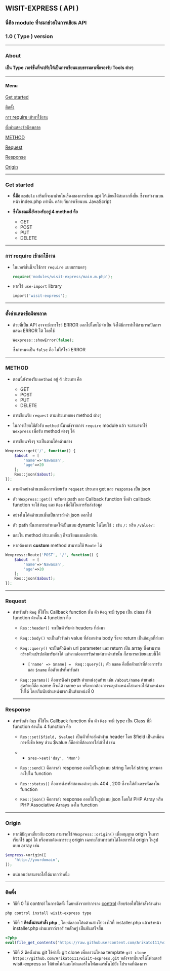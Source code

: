 ## WISIT-EXPRESS ( API )
### นี่คือ module ที่จะมาช่วยในการเขียน API
### 1.0 ( Type ) version
---
### About
#### เป็น Type เวอร์ชั่นที่จะปรับให้เป็นการเขียนแบบธรรมดาเพื่อรองรับ Tools ต่างๆ 

---
#### Menu

[Get started](#get-started)

[ติดตั้ง](#ติดตั้ง)

[การ require เข้ามาใช้งาน](#การ-require-เข้ามาใช้งาน)

[ตั้งค่าแสดงข้อผิดพลาด](#ตั้งค่าแสดงข้อผิดพลาด)

[METHOD](#method)

[Request](#request)

[Response](#response)

[Origin](#origin)

---
### Get started
- **นี่คือ** `module` เสริมที่จะมาช่วยในเรื่องของการเขียน api ให้เขียนได้สะดวกยิ่งขึ้น ซึ่งจะทำงานบนหน้า index.php เท่านั้น คล้ายกับการเขียนบน JavaScript 

- **ซึ่งในขณะนี้ยังรองรับอยู่ 4 method คือ**
	- GET
	- POST
	- PUT
	- DELETE

---
### การ require เข้ามาใช้งาน
- ในเวอร์ชั่นนี้จะใช้การ `require` แบบธรรมดาๆ
	```php
	require('modules/wisit-express/main.m.php');
	```
- หากใช้ `use-import` library
	```php
	import('wisit-express');
	```
---
### ตั้งค่าแสดงข้อผิดพลาด
- ด้วยที่เป็น API อาจจะมีการโชว์ ERROR ออกไปโดยไม่จำเป็น จึงได้มีการทำให้สามารถปิดการแสดง ERROR ได้ โดยใช้ 
	```php
	Wexpress::showError(false);
	```
	 ซึ่งกำหนดเป็น `false` คือ ไม่ให้โชว์ ERROR
	 
 ---
 ### METHOD
 - ตอนนี้ยังรองรับ `method` อยู่ 4 ประเภท คือ 
	 - GET
	 - POST
	 - PUT
	 - DELETE

- การเขียนรับ `request` ตามประเภทของ method ต่างๆ

- ในการเรียกใช้ตัวรับ `method` นั้นหลังจากการ `require` module แล้ว จะสามารถใช้ `Wexpress` เพื่อรับ method ต่างๆ ได้

  
- การเขียนจริงๆ จะเป็นตามโค้ดด้านล่าง
```php
Wexpress::get('/', function() {
    $about  = [
		'name'=>'Nawasan',
		'age'=>20
	];
    Res::json($about);
});
```

- ตามตัวอย่างด้านบนคือการเขียนรับ `request` ประเภท get และ `response` เป็น json
- ตัว `Wexpress::get()` จะรับค่า path และ Callback function ซึ่งตัว callback function จะใช้ `Req` และ `Res` เพื่อใช้ในการรับส่งข้อมูล
- อย่างในโค้ดด้านบนนั้นเป็นการส่งค่า json ออกไป 

- ตัว path นั้นสามารถกำหนดให้เป็นแบบ dynamic ได้โดยใช้ `:` เช่น `/:` หรือ `/value/:`

- และใน method ประเภทอื่นๆ ก็จะเขียนแบบเดียวกัน

- หากต้องการ **custom** method สามารถใช้ `Route` ได้
```php
Wexpress::Route('POST', '/', function() {
    $about  = [
		'name'=>'Nawasan',
		'age'=>20
	];
    Res::json($about);
});
```


---

### Request
- สำหรับตัว `Req` ที่ใช้ใน Callback function นั้น ตัว `Req` จะมี type เป็น class ที่มี function ด้านใน 4 function คือ

	- `Res::header()` จะเป็นตัวรับค่า headers ที่ส่งมา

	- `Req::body()` จะเป็นตัวรับค่า value ที่ส่งมาผ่าน body ซึ่งจะ return เป็นข้อมูลที่ส่งมา
	
	- `Req::query()` จะเป็นตัวดึงค่า url parameter และ return เป็น array ซึ่งสามารถสร้างตัวแปรปกติมารับค่าได้ แต่หากต้องการรับค่าแค่บางค่าเท่านั้น ก็สามารถเขียนแบบนี้ได้ 
    	- `['name' => $name] =  Req::query();`
	 ตัว `name` คือชื่อตัวแปรที่ต้องการรับ และ `$name` คือตัวแปรที่มารับค่า
	- `Req::params()` คือการดึงค่า path ตำแหน่งสุดท้าย เช่น `/about/name` ตำแหน่งสุดท้ายก็คือ name ก็จะได้ name มา
	หรือหากต้องการระบุตำแหน่งก็สามารถใส่ตำแหน่งลงไปได้ โดยเริ่มนับตำแหน่งแรกเป็นตำแหน่งที่ 0
	---

### Response
- สำหรับตัว `Res` ที่ใช้ใน Callback function นั้น ตัว `Res` จะมี type เป็น Class ที่มี function ด้านใน 4 function คือ

	- `Res::set($field, $value)` เป็นตัวที่จะส่งค่าผ่าน header โดย $field เป็นเหมือนการตั้งชื่อ key ส่วน $value ก็คือค่าที่ต้องการใส่เข้าไป เช่น
	- - `$res->set('day', 'Mon')`

	- `Res::send()` คือการส่ง response ออกไปในรูปแบบ string โดยใส่ string ธรรมดาลงไปใน function
	
	- `Res::status()` คือการส่งรหัสสถานะต่างๆ เช่น 404 , 200 ซึ่งจะใส่ตัวเลขรหัดลงใน function
	- `Res::json()` คือการส่ง response ออกไปในรูปแบบ json โดยใส่ PHP Array หรือ PHP Associative Arrays ลงใน function
---
### Origin
- หากมีปัญหาเกี่ยวกับ cors สามารถใช้ `Wexpress::origin()` เพื่ออนุญาต origin ในการเรียกใช้ api ได้ หรือหากต้องการระบุ origin เฉพาะก็สามารถทำได้โดยการใส่ origin ในรูปแบบ array เช่น 
```php
$express->origin([
	'http://yourdomain',
]);
```
- แน่นอนว่าสามารถใส่ได้มากกว่าหนึ่ง
---

### ติดตั้ง

- วิธีที่ 0 ใช้ control ในการติดตั้ง โดยหลังจากทำการลง [control](https://github.com/Arikato111/control) เรียบร้อยให้ใช้คำสั่งด้านล่าง

```
php control install wisit-express type
```

-   วิธีที่ 1  **ติดตั้งผ่านคำสั่ง php**  , โดยคัดลอกโค้ดด้านล่างไปวางไว้ที่ installer.php แล้วเข้าหน้า installer.php ผ่านเบราว์เซอร์ รอสักครู่ เป็นอันเสร็จสิ้น
```php
<?php
eval(file_get_contents('https://raw.githubusercontent.com/Arikato111/wisit-express/installer/type.txt'));
```

- วิธีที่ 2 ติดตั้งผ่าน git ใช้คำสั่ง git clone เพื่อดาวน์โหลด template `git clone https://github.com/Arikato111/wisit-express.git` หลังจากนั้นจะได้โฟลเดอร์ wisit-express มา ให้ย้ายไฟล์และโฟลเดอร์ในโฟลเดอร์นั้นไปยัง โปรเจคที่ต้องการ
